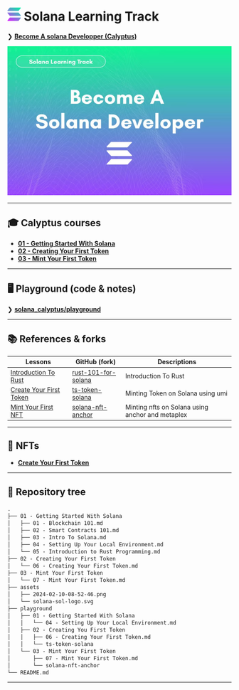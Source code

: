 
# <img src="assets/solana-sol-logo.svg" width="30" height="30"> Solana Learning Track

❯ [**Become A solana Developper (Calyptus)**](https://calyptus.co/learn-solana/)

![](assets/2024-02-10-08-52-46.png)


--------

## 🎓 Calyptus courses

- [**01 - Getting Started With Solana**](https://github.com/Laugharne/solana_calyptus/tree/main/01%20-%20Getting%20Started%20With%20Solana)
- [**02 - Creating Your First Token**](https://github.com/Laugharne/solana_calyptus/tree/main/02%20-%20Creating%20Your%20First%20Token)
- [**03 - Mint Your First Token**](https://github.com/Laugharne/solana_calyptus/tree/main/03%20-%20Mint%20Your%20First%20Token)


--------

## 🖥️ Playground (code & notes)

❯ [**solana_calyptus/playground**](https://github.com/Laugharne/solana_calyptus/tree/main/playground)


--------

## 📚 References & forks

| Lessons                                                                                  | GitHub (fork)                                                           | Descriptions                                     |
| ---------------------------------------------------------------------------------------- | ----------------------------------------------------------------------- | ------------------------------------------------ |
| [Introduction To Rust](https://github.com/Laugharne/rust-101-for-solana#getting-started) | [rust-101-for-solana](https://github.com/Laugharne/rust-101-for-solana) | Introduction To Rust                             |
| [Create Your First Token](https://calyptus.co/lessons/creating-your-first-token/)        | [ts-token-solana](https://github.com/Laugharne/ts-token-solana)         | Minting Token on Solana using umi                |
| [Mint Your First NFT](https://calyptus.co/lessons/mint-your-first-nft/)                  | [solana-nft-anchor](https://github.com/Laugharne/solana-nft-anchor)     | Minting nfts on Solana using anchor and metaplex |


--------

## 🔘 NFTs

- [**Create Your First Token**](https://solscan.io/token/B94zKfQDF1ETFxvJoxW5gy12bPt4122MqfqifFUJWFbT)


--------

## 🌲 Repository tree

```
.
├── 01 - Getting Started With Solana
│   ├── 01 - Blockchain 101.md
│   ├── 02 - Smart Contracts 101.md
│   ├── 03 - Intro To Solana.md
│   ├── 04 - Setting Up Your Local Environment.md
│   └── 05 - Introduction to Rust Programming.md
├── 02 - Creating Your First Token
│   └── 06 - Creating Your First Token.md
├── 03 - Mint Your First Token
│   └── 07 - Mint Your First Token.md
├── assets
│   ├── 2024-02-10-08-52-46.png
│   └── solana-sol-logo.svg
├── playground
│   ├── 01 - Getting Started With Solana
│   │   └── 04 - Setting Up Your Local Environment.md
│   ├── 02 - Creating You First Token
│   │   ├── 06 - Creating Your First Token.md
│   │   └── ts-token-solana
│   └── 03 - Mint Your First Token
│       ├── 07 - Mint Your First Token.md
│       └── solana-nft-anchor
└── README.md
```


--------

